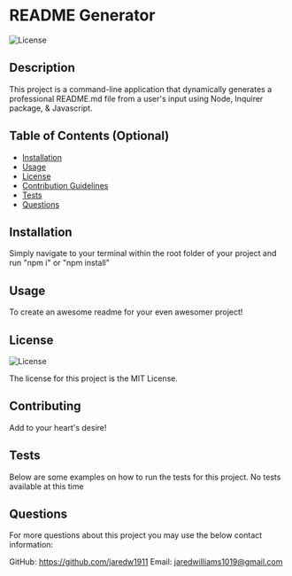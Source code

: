 
  # README Generator
  
  ![License](https://img.shields.io/badge/license-MIT-blue)
      

  ## Description 
  This project is a command-line application that dynamically generates a professional README.md file from a user's input using Node, Inquirer package, & Javascript.

  ## Table of Contents (Optional)

  * [Installation](#installation)
  * [Usage](#usage)
  * [License](#license)
  * [Contribution Guidelines](#contributing)
  * [Tests](#tests)
  * [Questions](#questions)


  ## Installation
  Simply navigate to your terminal within the root folder of your project and run "npm i" or "npm install"
    
  ## Usage 
  To create an awesome readme for your even awesomer project!

  
  ## License
  
  ![License](https://img.shields.io/badge/license-MIT-blue)
      
  The license for this project is the MIT License.
    

  ## Contributing
  Add to your heart's desire!

  ## Tests
  Below are some examples on how to run the tests for this project.
  No tests available at this time

  ## Questions
  For more questions about this project you may use the below contact information:

  GitHub: https://github.com/jaredw1911
  Email: jaredwilliams1019@gmail.com
